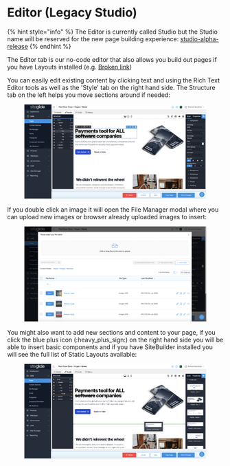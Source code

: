 # Editor (Legacy Studio)

{% hint style="info" %}
The Editor is currently called Studio but the Studio name will be reserved for the new page building experience: [studio-alpha-release](studio-alpha-release/ "mention")
{% endhint %}

The Editor tab is our no-code editor that also allows you build out pages if you have Layouts installed (e.g. [Broken link](broken-reference "mention"))

You can easily edit existing content by clicking text and using the Rich Text Editor tools as well as the 'Style' tab on the right hand side. The Structure tab on the left helps you move sections around if needed:

<figure><img src="../../.gitbook/assets/Siteglide-CMS-Pages-Studio-RTE.png" alt=""><figcaption></figcaption></figure>

If you double click an image it will open the File Manager modal where you can upload new images or browser already uploaded images to insert:

<figure><img src="../../.gitbook/assets/Siteglide-CMS-Pages-Studio-File-Manager-Modal.png" alt=""><figcaption></figcaption></figure>

You might also want to add new sections and content to your page, if you click the blue plus icon (:heavy\_plus\_sign:) on the right hand side you will be able to insert basic components and if you have SiteBuilder installed you will see the full list of Static Layouts available:

<figure><img src="../../.gitbook/assets/Siteglide-CMS-Pages-Studio-Insert-Layout.png" alt=""><figcaption></figcaption></figure>
